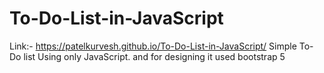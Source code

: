 # To-Do-List-in-JavaScript
Link:- https://patelkurvesh.github.io/To-Do-List-in-JavaScript/
Simple To-Do list Using only JavaScript. and for designing it used bootstrap 5


